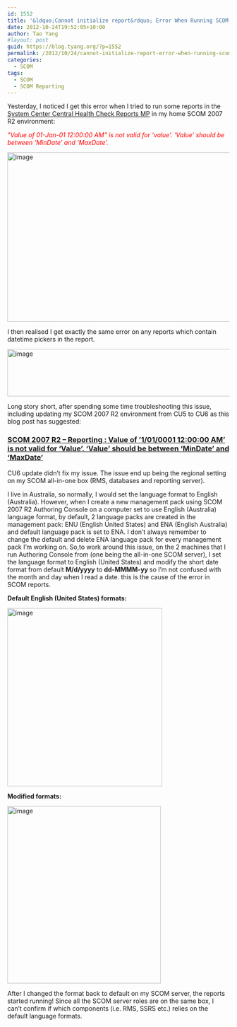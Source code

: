 ```yaml
---
id: 1552
title: '&ldquo;Cannot initialize report&rdquo; Error When Running SCOM Reports'
date: 2012-10-24T19:52:05+10:00
author: Tao Yang
#layout: post
guid: https://blog.tyang.org/?p=1552
permalink: /2012/10/24/cannot-initialize-report-error-when-running-scom-reports/
categories:
  - SCOM
tags:
  - SCOM
  - SCOM Reporting
---
```

Yesterday, I noticed I get this error when I tried to run some reports in the <a href="http://www.systemcentercentral.com/BlogDetails/tabid/143/IndexID/73350/Default.aspx">System Center Central Health Check Reports MP</a> in my home SCOM 2007 R2 environment:

<span style="color: #ff0000;"><em>"Value of 01-Jan-01 12:00:00 AM" is not valid for ‘value’. ‘Value’ should be between ‘MinDate’ and ‘MaxDate’.</em></span>

<a href="https://blog.tyang.org/wp-content/uploads/2012/10/image19.png"><img style="background-image: none; padding-top: 0px; padding-left: 0px; display: inline; padding-right: 0px; border: 0px;" title="image" src="https://blog.tyang.org/wp-content/uploads/2012/10/image_thumb19.png" alt="image" width="580" height="383" border="0" /></a>

I then realised I get exactly the same error on any reports which contain datetime pickers in the report.

<a href="https://blog.tyang.org/wp-content/uploads/2012/10/image20.png"><img style="background-image: none; padding-top: 0px; padding-left: 0px; display: inline; padding-right: 0px; border: 0px;" title="image" src="https://blog.tyang.org/wp-content/uploads/2012/10/image_thumb20.png" alt="image" width="580" height="107" border="0" /></a>

Long story short, after spending some time troubleshooting this issue, including updating my SCOM 2007 R2 environment from CU5 to CU6 as this blog post has suggested:

### <a href="http://scug.be/christopher/2012/04/06/scom-2007-r2-reporting-value-of-1-01-0001-12-00-00-am-is-not-valid-for-value-value-should-be-between-mindate-and-maxdate/">SCOM 2007 R2 – Reporting : Value of ’1/01/0001 12:00:00 AM’ is not valid for ‘Value’. ‘Value’ should be between ‘MinDate’ and ‘MaxDate’</a>

CU6 update didn’t fix my issue. The issue end up being the regional setting on my SCOM all-in-one box (RMS, databases and reporting server).

I live in Australia, so normally, I would set the language format to English (Australia). However, when I create a new management pack using SCOM 2007 R2 Authoring Console on a computer set to use English (Australia) language format, by default, 2 language packs are created in the management pack: ENU (English United States) and ENA (English Australia) and default language pack is set to ENA. I don’t always remember to change the default and delete ENA language pack for every management pack I’m working on. So,to work around this issue, on the 2 machines that I run Authoring Console from (one being the all-in-one SCOM server), I set the language format to English (United States) and modify the short date format from default <strong>M/d/yyyy</strong> to <strong>dd-MMMM-yy </strong>so I’m not confused with the month and day when I read a date. this is the cause of the error in SCOM reports.

<strong>Default English (United States) formats:</strong>

<a href="https://blog.tyang.org/wp-content/uploads/2012/10/image21.png"><img style="background-image: none; padding-top: 0px; padding-left: 0px; display: inline; padding-right: 0px; border: 0px;" title="image" src="https://blog.tyang.org/wp-content/uploads/2012/10/image_thumb21.png" alt="image" width="351" height="403" border="0" /></a>

<strong>Modified formats:</strong>

<a href="https://blog.tyang.org/wp-content/uploads/2012/10/image22.png"><img style="background-image: none; padding-top: 0px; padding-left: 0px; display: inline; padding-right: 0px; border: 0px;" title="image" src="https://blog.tyang.org/wp-content/uploads/2012/10/image_thumb22.png" alt="image" width="348" height="401" border="0" /></a>

After I changed the format back to default on my SCOM server, the reports started running! Since all the SCOM server roles are on the same box, I can’t confirm if which components (i.e. RMS, SSRS etc.) relies on the default language formats.